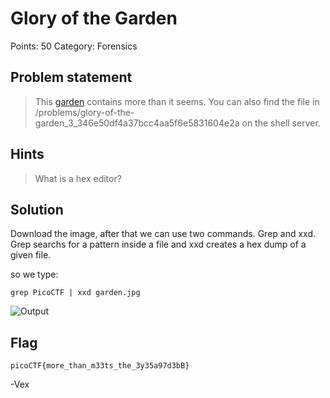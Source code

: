 # Glory of the Garden 

Points: 50
Category: Forensics

## Problem statement
>  This [garden](https://2019shell1.picoctf.com/static/438c667542717e152254bb4ae9297eb1/garden.jpg) contains more than it seems. You can also find the file in /problems/glory-of-the-garden_3_346e50df4a37bcc4aa5f6e5831604e2a on the shell server.

## Hints
>  What is a hex editor?

## Solution

Download the image, after that we can use two commands.
Grep and xxd. Grep searchs for a pattern inside a file and xxd creates a hex dump of a given file.

so we type: 
```console 
grep PicoCTF | xxd garden.jpg
```
 

![Output](https://i.imgur.com/erLyJNZ.png)


## Flag

`picoCTF{more_than_m33ts_the_3y35a97d3bB}`

-Vex	

